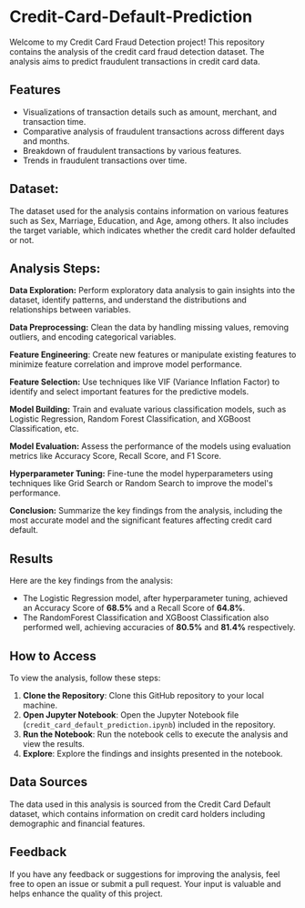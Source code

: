 # Credit-Card-Default-Prediction

Welcome to my Credit Card Fraud Detection project! This repository contains the analysis of the credit card fraud detection dataset. The analysis aims to predict fraudulent transactions in credit card data.

## Features

- Visualizations of transaction details such as amount, merchant, and transaction time.
- Comparative analysis of fraudulent transactions across different days and months.
- Breakdown of fraudulent transactions by various features.
- Trends in fraudulent transactions over time.

## Dataset:
The dataset used for the analysis contains information on various features such as Sex, Marriage, Education, and Age, among others. It also includes the target variable, which indicates whether the credit card holder defaulted or not.

## Analysis Steps:

**Data Exploration:** Perform exploratory data analysis to gain insights into the dataset, identify patterns, and understand the distributions and relationships between variables.

**Data Preprocessing:** Clean the data by handling missing values, removing outliers, and encoding categorical variables.

**Feature Engineering**: Create new features or manipulate existing features to minimize feature correlation and improve model performance.

**Feature Selection:** Use techniques like VIF (Variance Inflation Factor) to identify and select important features for the predictive models.

**Model Building:** Train and evaluate various classification models, such as Logistic Regression, Random Forest Classification, and XGBoost Classification, etc.

**Model Evaluation:** Assess the performance of the models using evaluation metrics like Accuracy Score, Recall Score, and F1 Score.

**Hyperparameter Tuning:** Fine-tune the model hyperparameters using techniques like Grid Search or Random Search to improve the model's performance.

**Conclusion:** Summarize the key findings from the analysis, including the most accurate model and the significant features affecting credit card default.

## Results

Here are the key findings from the analysis:

- The Logistic Regression model, after hyperparameter tuning, achieved an Accuracy Score of **68.5%** and a Recall Score of **64.8%**.
- The RandomForest Classification and XGBoost Classification also performed well, achieving accuracies of **80.5%** and **81.4%** respectively.

## How to Access

To view the analysis, follow these steps:

1. **Clone the Repository**: Clone this GitHub repository to your local machine.
2. **Open Jupyter Notebook**: Open the Jupyter Notebook file (`credit_card_default_prediction.ipynb`) included in the repository.
3. **Run the Notebook**: Run the notebook cells to execute the analysis and view the results.
4. **Explore**: Explore the findings and insights presented in the notebook.

## Data Sources

The data used in this analysis is sourced from the Credit Card Default dataset, which contains information on credit card holders including demographic and financial features.

## Feedback

If you have any feedback or suggestions for improving the analysis, feel free to open an issue or submit a pull request. Your input is valuable and helps enhance the quality of this project.
